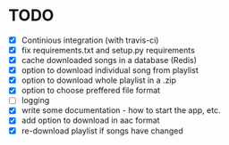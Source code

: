 TODO
====

- [x] Continious integration (with travis-ci)
- [x] fix requirements.txt and setup.py requirements
- [x] cache downloaded songs in a database (Redis)
- [x] option to download individual song from playlist
- [x] option to download whole playlist in a .zip
- [x] option to choose preffered file format
- [ ] logging
- [x] write some documentation - how to start the app, etc.
- [x] add option to download in aac format
- [x] re-download playlist if songs have changed
